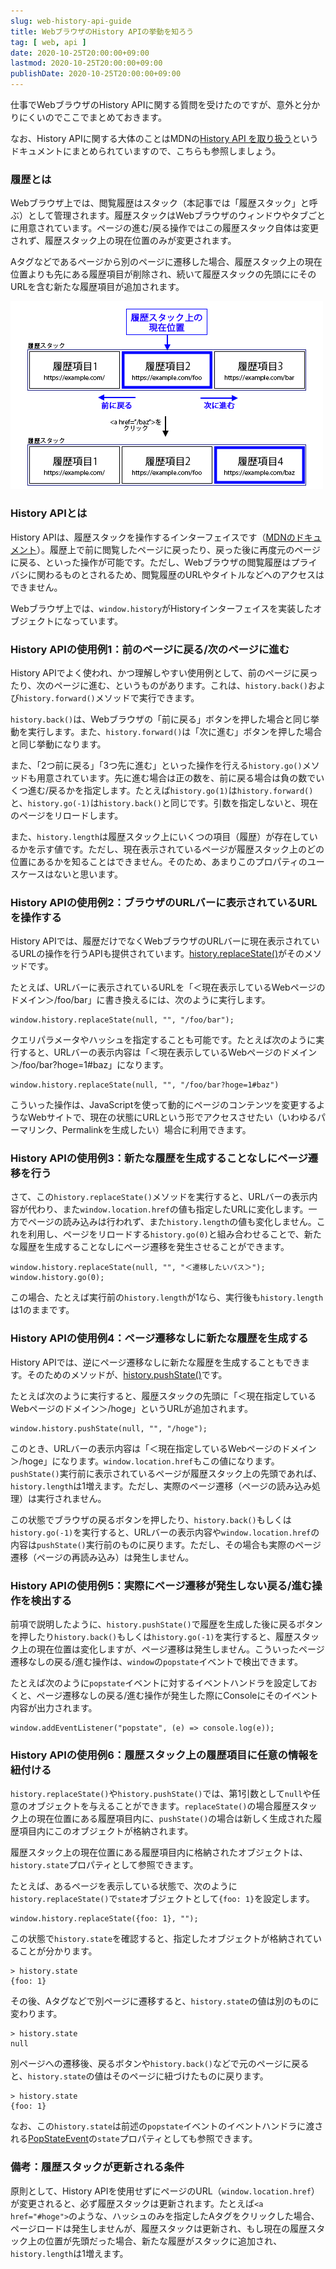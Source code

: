 ```yaml
---
slug: web-history-api-guide
title: WebブラウザのHistory APIの挙動を知ろう
tag: [ web, api ]
date: 2020-10-25T20:00:00+09:00
lastmod: 2020-10-25T20:00:00+09:00
publishDate: 2020-10-25T20:00:00+09:00
---
```


仕事でWebブラウザのHistory APIに関する質問を受けたのですが、意外と分かりにくいのでここでまとめておきます。

なお、History APIに関する大体のことはMDNの[History API を取り扱う](https://developer.mozilla.org/ja/docs/Web/API/History_API/Working_with_the_History_API)というドキュメントにまとめられていますので、こちらも参照しましょう。

### 履歴とは

Webブラウザ上では、閲覧履歴はスタック（本記事では「履歴スタック」と呼ぶ）として管理されます。履歴スタックはWebブラウザのウィンドウやタブごとに用意されています。ページの進む/戻る操作ではこの履歴スタック自体は変更されず、履歴スタック上の現在位置のみが変更されます。

Aタグなどであるページから別のページに遷移した場合、履歴スタック上の現在位置よりも先にある履歴項目が削除され、続いて履歴スタックの先頭ににそのURLを含む新たな履歴項目が追加されます。

<img src="history_stack.png" alt="履歴スタックのイメージ">

### History APIとは

History APIは、履歴スタックを操作するインターフェイスです（[MDNのドキュメント](https://developer.mozilla.org/ja/docs/Web/API/History)）。履歴上で前に閲覧したページに戻ったり、戻った後に再度元のページに戻る、といった操作が可能です。ただし、Webブラウザの閲覧履歴はプライバシに関わるものとされるため、閲覧履歴のURLやタイトルなどへのアクセスはできません。

Webブラウザ上では、`window.history`がHistoryインターフェイスを実装したオブジェクトになっています。


### History APIの使用例1：前のページに戻る/次のページに進む

History APIでよく使われ、かつ理解しやすい使用例として、前のページに戻ったり、次のページに進む、というものがあります。これは、`history.back()`および`history.forward()`メソッドで実行できます。

`history.back()`は、Webブラウザの「前に戻る」ボタンを押した場合と同じ挙動を実行します。また、`history.forward()`は「次に進む」ボタンを押した場合と同じ挙動になります。

また、「2つ前に戻る」「3つ先に進む」といった操作を行える`history.go()`メソッドも用意されています。先に進む場合は正の数を、前に戻る場合は負の数でいくつ進む/戻るかを指定します。たとえば`history.go(1)`は`history.forward()`と、`history.go(-1)`は`history.back()`と同じです。引数を指定しないと、現在のページをリロードします。

また、`history.length`は履歴スタック上にいくつの項目（履歴）が存在しているかを示す値です。ただし、現在表示されているページが履歴スタック上のどの位置にあるかを知ることはできません。そのため、あまりこのプロパティのユースケースはないと思います。

### History APIの使用例2：ブラウザのURLバーに表示されているURLを操作する

History APIでは、履歴だけでなくWebブラウザのURLバーに現在表示されているURLの操作を行うAPIも提供されています。[history.replaceState()](https://developer.mozilla.org/ja/docs/Web/API/History/replaceState)がそのメソッドです。

たとえば、URLバーに表示されているURLを「＜現在表示しているWebページのドメイン＞/foo/bar」に書き換えるには、次のように実行します。

```
window.history.replaceState(null, "", "/foo/bar");
```

クエリパラメータやハッシュを指定することも可能です。たとえば次のように実行すると、URLバーの表示内容は「＜現在表示しているWebページのドメイン＞/foo/bar?hoge=1#baz」になります。

```
window.history.replaceState(null, "", "/foo/bar?hoge=1#baz")
```

こういった操作は、JavaScriptを使って動的にページのコンテンツを変更するようなWebサイトで、現在の状態にURLという形でアクセスさせたい（いわゆるパーマリンク、Permalinkを生成したい）場合に利用できます。

### History APIの使用例3：新たな履歴を生成することなしにページ遷移を行う

さて、この`history.replaceState()`メソッドを実行すると、URLバーの表示内容が代わり、また`window.location.href`の値も指定したURLに変化します。一方でページの読み込みは行われず、また`history.length`の値も変化しません。これを利用し、ページをリロードする`history.go(0)`と組み合わせることで、新たな履歴を生成することなしにページ遷移を発生させることができます。

```
window.history.replaceState(null, "", "＜遷移したいパス＞");
window.history.go(0);
```

この場合、たとえば実行前の`history.length`が1なら、実行後も`history.length`は1のままです。

### History APIの使用例4：ページ遷移なしに新たな履歴を生成する

History APIでは、逆にページ遷移なしに新たな履歴を生成することもできます。そのためのメソッドが、[history.pushState()](https://developer.mozilla.org/ja/docs/Web/API/History/pushState)です。

たとえば次のように実行すると、履歴スタックの先頭に「＜現在指定しているWebページのドメイン＞/hoge」というURLが追加されます。

```
window.history.pushState(null, "", "/hoge");
```

このとき、URLバーの表示内容は「＜現在指定しているWebページのドメイン＞/hoge」になります。`window.location.href`もこの値になります。`pushState()`実行前に表示されているページが履歴スタック上の先頭であれば、`history.length`は1増えます。ただし、実際のページ遷移（ページの読み込み処理）は実行されません。

この状態でブラウザの戻るボタンを押したり、`history.back()`もしくは`history.go(-1)`を実行すると、URLバーの表示内容や`window.location.href`の内容は`pushState()`実行前のものに戻ります。ただし、その場合も実際のページ遷移（ページの再読み込み）は発生しません。

### History APIの使用例5：実際にページ遷移が発生しない戻る/進む操作を検出する

前項で説明したように、`history.pushState()`で履歴を生成した後に戻るボタンを押したり`history.back()`もしくは`history.go(-1)`を実行すると、履歴スタック上の現在位置は変化しますが、ページ遷移は発生しません。こういったページ遷移なしの戻る/進む操作は、`window`の`popstate`イベントで検出できます。

たとえば次のように`popstate`イベントに対するイベントハンドラを設定しておくと、ページ遷移なしの戻る/進む操作が発生した際にConsoleにそのイベント内容が出力されます。

```
window.addEventListener("popstate", (e) => console.log(e));
```

### History APIの使用例6：履歴スタック上の履歴項目に任意の情報を紐付ける

`history.replaceState()`や`history.pushState()`では、第1引数として`null`や任意のオブジェクトを与えることができます。`replaceState()`の場合履歴スタック上の現在位置にある履歴項目内に、`pushState()`の場合は新しく生成された履歴項目内にこのオブジェクトが格納されます。

履歴スタック上の現在位置にある履歴項目内に格納されたオブジェクトは、`history.state`プロパティとして参照できます。

たとえば、あるページを表示している状態で、次のように`history.replaceState()`で`state`オブジェクトとして`{foo: 1}`を設定します。

```
window.history.replaceState({foo: 1}, "");
```

この状態で`history.state`を確認すると、指定したオブジェクトが格納されていることが分かります。

```
> history.state
{foo: 1}
```

その後、Aタグなどで別ページに遷移すると、`history.state`の値は別のものに変わります。

```
> history.state
null
```

別ページへの遷移後、戻るボタンや`history.back()`などで元のページに戻ると、`history.state`の値はそのページに紐づけたものに戻ります。

```
> history.state
{foo: 1}
```

なお、この`history.state`は前述の`popstate`イベントのイベントハンドラに渡される[PopStateEvent](https://developer.mozilla.org/en-US/docs/Web/API/PopStateEvent)の`state`プロパティとしても参照できます。


### 備考：履歴スタックが更新される条件

原則として、History APIを使用せずにページのURL（`window.location.href`）が変更されると、必ず履歴スタックは更新されます。たとえば`<a href="#hoge">`のような、ハッシュのみを指定したAタグをクリックした場合、ページロードは発生しませんが、履歴スタックは更新され、もし現在の履歴スタック上の位置が先頭だった場合、新たな履歴がスタックに追加され、`history.length`は1増えます。
